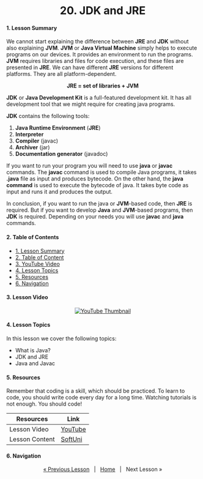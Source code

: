 <h1 align="center">20. JDK and JRE</h1>

#### 1. Lesson Summary
<p>We cannot start explaining the difference between <strong>JRE</strong> and <strong>JDK</strong> without also explaining <strong>JVM</strong>. <strong>JVM</strong> or <strong>Java Virtual Machine</strong> simply helps to execute programs on our devices. It provides an environment to run the programs. <strong>JVM</strong> requires libraries and files for code execution, and these files are presented in <strong>JRE</strong>. We can have different <strong>JRE</strong> versions for different platforms. They are all platform-dependent.</p>
<p style="text-align: center;"><strong><span>JRE = set of libraries + JVM</span></strong></p>
<strong>JDK</strong> or <strong>Java Development Kit</strong> is a full-featured development kit. It has all development tool that we might require for creating java programs.

<span ><strong>JDK</strong> contains the following tools:</span>
<ol>
 	<li><span ><strong>Java Runtime Environment</strong> (<strong>JRE</strong>)</span></li>
 	<li><span ><strong>Interpreter</strong></span></li>
 	<li><span ><strong>Compiler</strong> (javac)</span></li>
 	<li><span ><strong>Archiver</strong> (jar)</span></li>
 	<li><span ><strong>Documentation generator</strong> (javadoc)</span></li>
</ol>
<p ><span >If you want to run your program you will need to use </span><strong >java</strong><span > or </span><strong >javac </strong><span >commands. </span><span>The </span><strong ><span >javac </span></strong><span >command</span><span> is used to compile Java programs, it takes <strong>.java</strong> file as input and produces bytecode. </span><span>On the other hand, the </span><strong ><span >java command</span></strong><span> is used to execute the bytecode of java. It takes byte code as input and runs it and produces the output.</span></p>
In conclusion, if you want to run the java or <strong>JVM</strong>-based code, then <strong>JRE</strong> is required. But if you want to develop <strong>Java</strong> and <strong>JVM</strong>-based programs, then <strong>JDK</strong> is required. Depending on your needs you will use <strong>javac</strong> and <strong>java </strong>commands.

#### 2. Table of Contents
* [1. Lesson Summary](#1-Lesson-Summary)
* [2. Table of Content](#2-Table-of-Content)
* [3. YouTube Video](#3-YouTube-Video)
* [4. Lesson Topics](#4-Lesson-Topics)
* [5. Resources](#5-Resources)
* [6. Navigation](#6-Navigation)

#### 3. Lesson Video
<p align="center">
<a href="https://youtu.be/szBvTLtj6oA">
    <img src="assets/embedded-videos/20.png" alt="YouTube Thumbnail">
 </a>
</p>

#### 4. Lesson Topics
In this lesson we cover the following topics:
* What is Java?
* JDK and JRE 
* Java and Javac

#### 5. Resources
<p>Remember that coding is a skill, which should be practiced. To learn to code, you should write code every day for a long time. Watching tutorials is not enough. You should code! </p>

| Resources | Link |
| ----- | ----- |
| Lesson Video| [YouTube](https://youtu.be/szBvTLtj6oA) |
| Lesson Content | [SoftUni](https://softuni.org/code-lessons/java-foundations-certification-java-jdk-and-jre/) |

#### 6. Navigation

<p align="center">
    <a href="https://github.com/SoftUni/Free-Java-Certification-Course/blob/main/lessons/19-API-Classes.md">« Previous Lesson</a> &nbsp; | &nbsp; <a href="https://github.com/SoftUni/Free-Java-Certification-Course">Home</a> &nbsp; | &nbsp; Next Lesson »
</p>